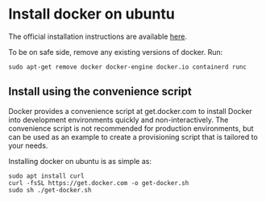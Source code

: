 # Install docker on ubuntu

The official installation instructions are available [here](https://docs.docker.com/engine/install/ubuntu).

To be on safe side, remove any existing versions of docker. Run:
```
sudo apt-get remove docker docker-engine docker.io containerd runc
```

## Install using the convenience script

Docker provides a convenience script at get.docker.com to install Docker into development environments quickly and non-interactively. The convenience script is not recommended for production environments, but can be used as an example to create a provisioning script that is tailored to your needs.

Installing docker on ubuntu is as simple as:

    sudo apt install curl
    curl -fsSL https://get.docker.com -o get-docker.sh
    sudo sh ./get-docker.sh
